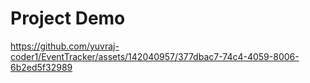 
<h1>Project Demo</h1>


https://github.com/yuvraj-coder1/EventTracker/assets/142040957/377dbac7-74c4-4059-8006-6b2ed5f32989

